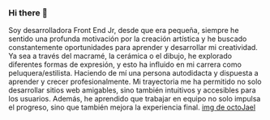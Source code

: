 ### Hi there 👋

Soy desarrolladora Front End Jr, desde que era pequeña, siempre he sentido una profunda motivación
por la creación artística y he buscado constantemente oportunidades para aprender y desarrollar mi
creatividad. Ya sea a través del macramé, la cerámica o el dibujo, he explorado diferentes formas 
de expresión, y esto ha influido en mi carrera como peluquera/estilista. Haciendo de mí una persona
autodidacta y dispuesta a aprender y crecer profesionalmente. Mi trayectoria me ha permitido no solo
desarrollar sitios web amigables, sino también intuitivos y accesibles para los usuarios. Además, he
aprendido que trabajar en equipo no solo impulsa el progreso, sino que también mejora la experiencia 
final.
[img de octoJael](octocat.png)
<!--
**JaePewu/JaePewu** is a ✨ _special_ ✨ repository because its `README.md` (this file) appears on your GitHub profile.

Here are some ideas to get you started:

- 🔭 I’m currently working on ...
- 🌱 I’m currently learning ...
- 👯 I’m looking to collaborate on ...
- 🤔 I’m looking for help with ...
- 💬 Ask me about ...
- 📫 How to reach me: ...
- 😄 Pronouns: ...
- ⚡ Fun fact: ...
-->
